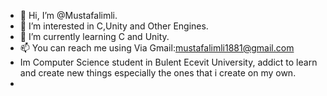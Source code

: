 - 👋 Hi, I’m @Mustafalimli.
- 👀 I’m interested in C,Unity and Other Engines.
- 🌱 I’m currently learning C and Unity.
- 📫 You can reach me using Via Gmail:mustafalimli1881@gmail.com
-  Im Computer Science student in Bulent Ecevit University, addict to learn and create new things especially the ones that i create on my own.
-
